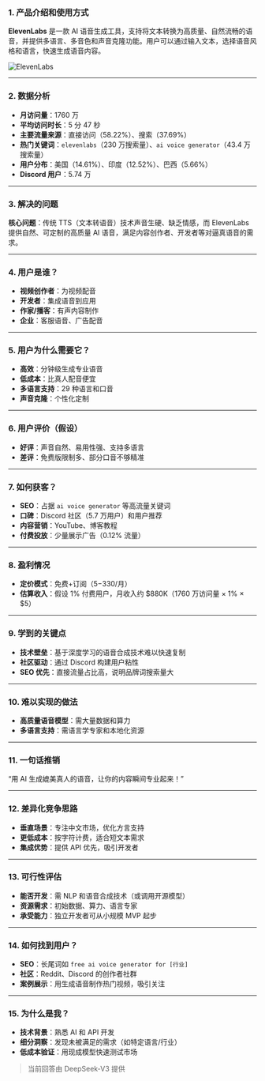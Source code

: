 ### 1. 产品介绍和使用方式  
**ElevenLabs** 是一款 AI 语音生成工具，支持将文本转换为高质量、自然流畅的语音，并提供多语言、多音色和声音克隆功能。用户可以通过输入文本，选择语音风格和语言，快速生成语音内容。  

![ElevenLabs](https://cdn-images.toolify.ai/170349993442883512.jpg)  

---

### 2. 数据分析  
- **月访问量**：1760 万  
- **平均访问时长**：5 分 47 秒  
- **主要流量来源**：直接访问（58.22%）、搜索（37.69%）  
- **热门关键词**：`elevenlabs`（230 万搜索量）、`ai voice generator`（43.4 万搜索量）  
- **用户分布**：美国（14.61%）、印度（12.52%）、巴西（5.66%）  
- **Discord 用户**：5.74 万  

---

### 3. 解决的问题  
**核心问题**：传统 TTS（文本转语音）技术声音生硬、缺乏情感，而 ElevenLabs 提供自然、可定制的高质量 AI 语音，满足内容创作者、开发者等对逼真语音的需求。  

---

### 4. 用户是谁？  
- **视频创作者**：为视频配音  
- **开发者**：集成语音到应用  
- **作家/播客**：有声内容制作  
- **企业**：客服语音、广告配音  

---

### 5. 用户为什么需要它？  
- **高效**：分钟级生成专业语音  
- **低成本**：比真人配音便宜  
- **多语言支持**：29 种语言和口音  
- **声音克隆**：个性化定制  

---

### 6. 用户评价（假设）  
- **好评**：声音自然、易用性强、支持多语言  
- **差评**：免费版限制多、部分口音不够精准  

---

### 7. 如何获客？  
- **SEO**：占据 `ai voice generator` 等高流量关键词  
- **口碑**：Discord 社区（5.7 万用户）和用户推荐  
- **内容营销**：YouTube、博客教程  
- **付费投放**：少量展示广告（0.12% 流量）  

---

### 8. 盈利情况  
- **定价模式**：免费+订阅（$5-$330/月）  
- **估算收入**：假设 1% 付费用户，月收入约 $880K（1760 万访问量 × 1% × $5）  

---

### 9. 学到的关键点  
- **技术壁垒**：基于深度学习的语音合成技术难以快速复制  
- **社区驱动**：通过 Discord 构建用户粘性  
- **SEO 优先**：直接流量占比高，说明品牌词搜索量大  

---

### 10. 难以实现的做法  
- **高质量语音模型**：需大量数据和算力  
- **多语言支持**：需语言学专家和本地化资源  

---

### 11. 一句话推销  
“用 AI 生成媲美真人的语音，让你的内容瞬间专业起来！”  

---

### 12. 差异化竞争思路  
- **垂直场景**：专注中文市场，优化方言支持  
- **更低成本**：按字符计费，适合短文本需求  
- **集成优势**：提供 API 优先，吸引开发者  

---

### 13. 可行性评估  
- **能否开发**：需 NLP 和语音合成技术（或调用开源模型）  
- **资源需求**：初始数据、算力、语言专家  
- **承受能力**：独立开发者可从小规模 MVP 起步  

---

### 14. 如何找到用户？  
- **SEO**：长尾词如 `free ai voice generator for [行业]`  
- **社区**：Reddit、Discord 的创作者社群  
- **案例展示**：用生成语音制作热门视频，吸引关注  

---

### 15. 为什么是我？  
- **技术背景**：熟悉 AI 和 API 开发  
- **细分洞察**：发现未被满足的需求（如特定语言/行业）  
- **低成本验证**：用现成模型快速测试市场  

> 当前回答由 DeepSeek-V3 提供